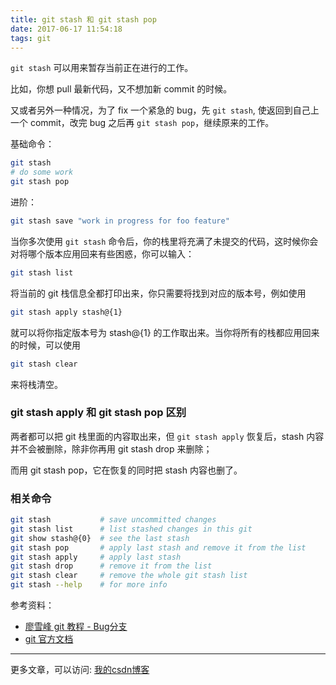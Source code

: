 ```yaml
---
title: git stash 和 git stash pop
date: 2017-06-17 11:54:18
tags: git
---
```


`git stash` 可以用来暂存当前正在进行的工作。

比如，你想 pull 最新代码，又不想加新 commit 的时候。

又或者另外一种情况，为了 fix 一个紧急的 bug，先 `git stash`, 使返回到自己上一个 commit，改完 bug 之后再 `git stash pop`，继续原来的工作。

<!--more--> 

基础命令：

``` bash
git stash
# do some work
git stash pop
```

进阶：

``` bash
git stash save "work in progress for foo feature"
```

当你多次使用 `git stash` 命令后，你的栈里将充满了未提交的代码，这时候你会对将哪个版本应用回来有些困惑，你可以输入：

``` bash
git stash list
```

将当前的 git 栈信息全都打印出来，你只需要将找到对应的版本号，例如使用

``` bash
git stash apply stash@{1}
```

就可以将你指定版本号为 stash@{1} 的工作取出来。当你将所有的栈都应用回来的时候，可以使用

``` bash
git stash clear
```

来将栈清空。

### git stash apply 和 git stash pop 区别

两者都可以把 git 栈里面的内容取出来，但 `git stash apply` 恢复后，stash 内容并不会被删除，除非你再用 git stash drop 来删除；

而用 git stash pop，它在恢复的同时把 stash 内容也删了。

### 相关命令

``` bash
git stash           # save uncommitted changes
git stash list      # list stashed changes in this git
git show stash@{0}  # see the last stash 
git stash pop       # apply last stash and remove it from the list
git stash apply     # apply last stash
git stash drop      # remove it from the list
git stash clear     # remove the whole git stash list
git stash --help    # for more info
```

参考资料：

* [廖雪峰 git 教程 - Bug分支](http://www.liaoxuefeng.com/wiki/0013739516305929606dd18361248578c67b8067c8c017b000/00137602359178794d966923e5c4134bc8bf98dfb03aea3000)
* [git 官方文档](https://git-scm.com/docs)

***

更多文章，可以访问: [我的csdn博客](http://blog.csdn.net/u014326381/article)



